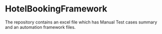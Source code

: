 # HotelBookingFramework
The repository contains an excel file which has Manual Test cases summary and an automation framework files.
